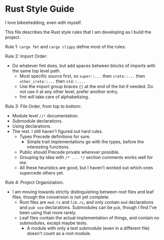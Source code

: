 
# Rust Style Guide

I love bikeshedding, even with myself.

This file describes the Rust style rules that I am developing as I build the project.

Rule 1: `cargo fmt` and `cargo clippy` define most of the rules.

Rule 2: Import Order:
- Do whatever fmt does, but add spaces between blocks of imports with the same top level path.
  - Most specific source first, so `super::...` then `crate::...` then `other_crate::...` then `std::...`.
  - Use the import group braces `{}` at the end of the list if needed. Do not use it at any other level, prefer another
    entry.
  - fmt will take care of alphabetizing.

Rule 3: File Order, from top to bottom:
- Module level `//!` documentation.
- Submodule declarations.
- Using declarations.
- The rest. I still haven't figured out hard rules.
  - Types Precede definitions for sure.
    - Simple trait implementations go with the types, before the interesting functions.
  - Public should Precede private wherever possible.
  - Grouping by idea with `/* ... */` section comments works well for me.
  - All these heuristics are good, but I haven't worked out which ones supercede others yet. 

Rule 4: Project Organiziation.
- I am moving towards strictly distinguishing between root files and leaf files, though the conversion is not yet complete.
  - Root files are `mod.rs` and `lib.rs`, and only contain `mod` declarations and `pub use` declarations. Submodules can
    be `pub`, though I find I've been using that more rarely.
  - Leaf files contain the actual implementation of things, and contain no submodules, except maybe tests. 
    - A module with only a test submodule (even in a different file) doesn't count as a root module.